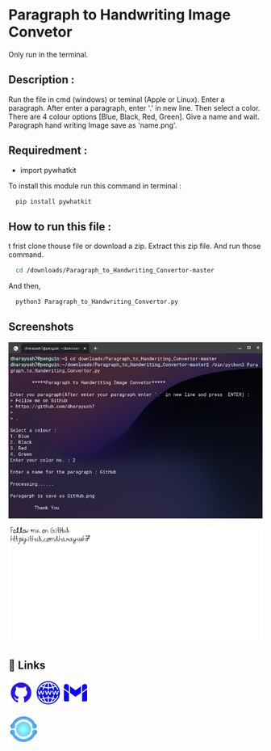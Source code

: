 
# Paragraph to Handwriting Image Convetor

Only run in the terminal. 
## Description :

Run the file in cmd (windows) or teminal (Apple or Linux). 
Enter a paragraph. After enter a paragraph,  enter '.' in new line. Then select a color. There are 4 colour options [Blue, Black, Red, Green]. Give a name and wait. Paragraph hand writing Image save as 'name.png'.

##  Requiredment :

- import pywhatkit

To install this module run this command in terminal :

```bash
  pip install pywhatkit
```

##  How to run this file :

t frist clone thouse file or download a zip. Extract this zip file. And run those command.


```bash
  cd /downloads/Paragraph_to_Handwriting_Convertor-master
```
And then,

```bash
  python3 Paragraph_to_Handwriting_Convertor.py
```
## Screenshots

![App Screenshot](https://github.com/dharayush7/pyimage/blob/image/%20Paragraph_to_Handwriting_Convertor/image1.png?raw=true)

![App Screenshot](https://github.com/dharayush7/pyimage/blob/image/%20Paragraph_to_Handwriting_Convertor/GitHub.png?raw=true)







## 🔗 Links

[![github](https://github.com/dharayush7/pyimage/blob/image/Icons/github.png?raw=true)](https://github.com/dharayush7)
[![Website](https://github.com/dharayush7/pyimage/blob/image/Icons/website.png?raw=true)](https://www.ayushprojects.gq/)
[![gmail](https://github.com/dharayush7/pyimage/blob/image/Icons/gmail.png?raw=true)](mailto:ayushdh2@gmail.com)


 
  
![Logo](https://github.com/dharayush7/pyimage/blob/image/Icons/logo.png?raw=true)

